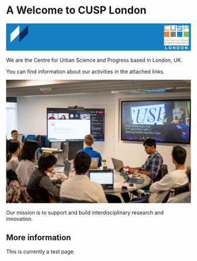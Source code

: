 # A Welcome to CUSP London
![CUSP London Logo](./assets/CUSPbanner_00.jpg)

We are the Centre for Urban Science and Progress based in London, UK.

You can find information about our activities in the attached links.

![CUSP London Logo](./assets/teamWorking.jpg)

Our mission is to support and build interdisciplinary research and innovation.

## More information
This is currently a test page.
 
